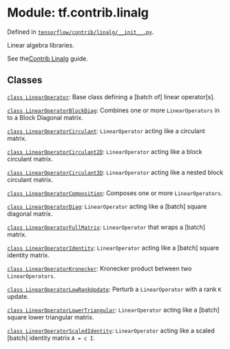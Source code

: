 <div itemscope itemtype="http://developers.google.com/ReferenceObject">
<meta itemprop="name" content="tf.contrib.linalg" />
<meta itemprop="path" content="Stable" />
</div>

# Module: tf.contrib.linalg



Defined in [`tensorflow/contrib/linalg/__init__.py`](https://www.tensorflow.org/code/tensorflow/contrib/linalg/__init__.py).

Linear algebra libraries.

See the[Contrib Linalg](https://tensorflow.org/api_guides/python/contrib.linalg)
guide.


## Classes

[`class LinearOperator`](../../tf/linalg/LinearOperator.md): Base class defining a [batch of] linear operator[s].

[`class LinearOperatorBlockDiag`](../../tf/linalg/LinearOperatorBlockDiag.md): Combines one or more `LinearOperators` in to a Block Diagonal matrix.

[`class LinearOperatorCirculant`](../../tf/linalg/LinearOperatorCirculant.md): `LinearOperator` acting like a circulant matrix.

[`class LinearOperatorCirculant2D`](../../tf/linalg/LinearOperatorCirculant2D.md): `LinearOperator` acting like a block circulant matrix.

[`class LinearOperatorCirculant3D`](../../tf/linalg/LinearOperatorCirculant3D.md): `LinearOperator` acting like a nested block circulant matrix.

[`class LinearOperatorComposition`](../../tf/linalg/LinearOperatorComposition.md): Composes one or more `LinearOperators`.

[`class LinearOperatorDiag`](../../tf/linalg/LinearOperatorDiag.md): `LinearOperator` acting like a [batch] square diagonal matrix.

[`class LinearOperatorFullMatrix`](../../tf/linalg/LinearOperatorFullMatrix.md): `LinearOperator` that wraps a [batch] matrix.

[`class LinearOperatorIdentity`](../../tf/linalg/LinearOperatorIdentity.md): `LinearOperator` acting like a [batch] square identity matrix.

[`class LinearOperatorKronecker`](../../tf/linalg/LinearOperatorKronecker.md): Kronecker product between two `LinearOperators`.

[`class LinearOperatorLowRankUpdate`](../../tf/linalg/LinearOperatorLowRankUpdate.md): Perturb a `LinearOperator` with a rank `K` update.

[`class LinearOperatorLowerTriangular`](../../tf/linalg/LinearOperatorLowerTriangular.md): `LinearOperator` acting like a [batch] square lower triangular matrix.

[`class LinearOperatorScaledIdentity`](../../tf/linalg/LinearOperatorScaledIdentity.md): `LinearOperator` acting like a scaled [batch] identity matrix `A = c I`.

